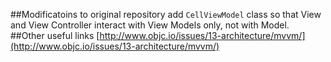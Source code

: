 ##Modificatoins to original repository
add  `CellViewModel` class so that View and View Controller interact with View Models only, not with Model.
##Other useful links
[http://www.objc.io/issues/13-architecture/mvvm/](http://www.objc.io/issues/13-architecture/mvvm/)

